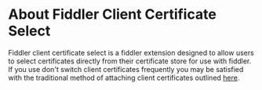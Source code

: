 ﻿# About Fiddler Client Certificate Select
Fiddler client certificate select is a fiddler extension designed to allow users to select certificates directly from their certificate store for use with fiddler. If you use don't switch client certificates frequently you may be satisfied with the traditional method of attaching client certificates outlined [here](https://www.fiddlerbook.com/fiddler/help/httpsclientcerts.asp).